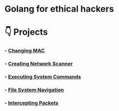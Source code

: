 # Golang for ethical hackers

# 👇 Projects

### - [Changing MAC](https://github.com/RobertGoodman08/hacking_golang/tree/master/Changing%20MAC) 
### - [Creating Network Scanner](https://github.com/RobertGoodman08/hacking_golang/tree/master/Creating%20Network%20Scanner) 
### - [Executing System Commands](https://github.com/RobertGoodman08/hacking_golang/tree/master/Executing%20System%20Commands) 
### - [File System Navigation](https://github.com/RobertGoodman08/hacking_golang/tree/master/File%20System%20Navigation) 
### - [Intercepting Packets](https://github.com/RobertGoodman08/hacking_golang/tree/master/Intercepting%20Packets) 
